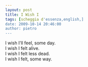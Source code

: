 ```yaml
---
layout: post
title: I Wish I
tags: [scheggia d'essenza,english,]
date: 2009-10-14 20:46:00
author: pietro
---
```

I wish I'll feel, some day.<br/>I wish I felt alive.<br/>I wish I felt less dead.<br/>I wish I felt, some way.
